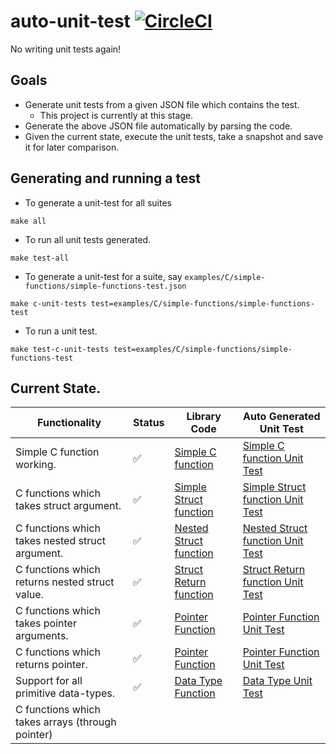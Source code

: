 # auto-unit-test [![CircleCI](https://circleci.com/gh/MadaraUchiha-314/auto-unit-test/tree/master.svg?style=svg)](https://circleci.com/gh/MadaraUchiha-314/auto-unit-test/tree/master)
No writing unit tests again!

## Goals
- Generate unit tests from a given JSON file which contains the test.
    - This project is currently at this stage.
- Generate the above JSON file automatically by parsing the code.
- Given the current state, execute the unit tests, take a snapshot and save it for later comparison.

## Generating and running a test
- To generate a unit-test for all suites
```shell
make all
```
- To run all unit tests generated.
```shell
make test-all
```
- To generate a unit-test for a suite, say `examples/C/simple-functions/simple-functions-test.json`
```shell
make c-unit-tests test=examples/C/simple-functions/simple-functions-test
```
- To run a unit test.
```shell
make test-c-unit-tests test=examples/C/simple-functions/simple-functions-test
```

## Current State.

|Functionality|Status|Library Code|Auto Generated Unit Test|
|--- |--- |--- |--- |
|Simple C function working.|✅|[Simple C function]|[Simple C function Unit Test]|
|C functions which takes struct argument.|✅|[Simple Struct function]|[Simple Struct function Unit Test]|
|C functions which takes nested struct argument.|✅|[Nested Struct function]|[Nested Struct function Unit Test]|
|C functions which returns nested struct value.|✅|[Struct Return function]|[Struct Return function Unit Test]|
|C functions which takes pointer arguments.|✅|[Pointer Function]|[Pointer Function Unit Test]|
|C functions which returns pointer.|✅|[Pointer Function]|[Pointer Function Unit Test]|
|Support for all primitive data-types.|✅|[Data Type Function]|[Data Type Unit Test]|
|C functions which takes arrays (through pointer)|||||

[Simple C function]: examples/C/simple-functions/simple-functions.h
[Simple C function Unit Test]: examples/C/simple-functions/simple-functions-test.c

[Simple Struct function]: examples/C/simple-structs/simple-structs.h
[Simple Struct function Unit Test]: examples/C/simple-structs/simple-structs-test.c

[Nested Struct function]: examples/C/nested-structs/nested-structs.h
[Nested Struct function Unit Test]: examples/C/nested-structs/nested-structs-test.c

[Struct Return function]: examples/C/struct-return/struct-return.h
[Struct Return function Unit Test]: examples/C/struct-return/struct-return-test.c

[Pointer Function]: examples/C/pointers/pointers.h
[Pointer Function Unit Test]: examples/C/pointers/pointers-test.c

[Data Type Function]: examples/C/data-types/data-types.h
[Data Type Unit Test]: examples/C/data-types/data-types-test.c

